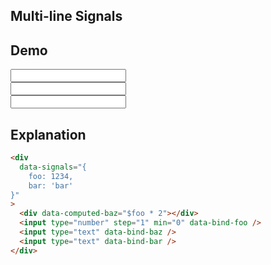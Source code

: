 ## Multi-line Signals

## Demo

<div
    data-signals="{
        foo: 1,
        bar: 'bar'
    }"
    data-computed-baz="$foo * 2"
>
    <input
        id="a"
        type="number"
        step="1"
        min="0"
        data-bind-foo
        class="input input-bordered"
    />
    <br>
    <input
        type="text"
        data-bind-baz
        class="input input-bordered"
    />
    <br>
    <input
        id="b"
        type="text"
        data-bind-bar
        class="input input-bordered"
    />
</div>

## Explanation

```html
<div
  data-signals="{
    foo: 1234,
    bar: 'bar'
}"
>
  <div data-computed-baz="$foo * 2"></div>
  <input type="number" step="1" min="0" data-bind-foo />
  <input type="text" data-bind-baz />
  <input type="text" data-bind-bar />
</div>
```